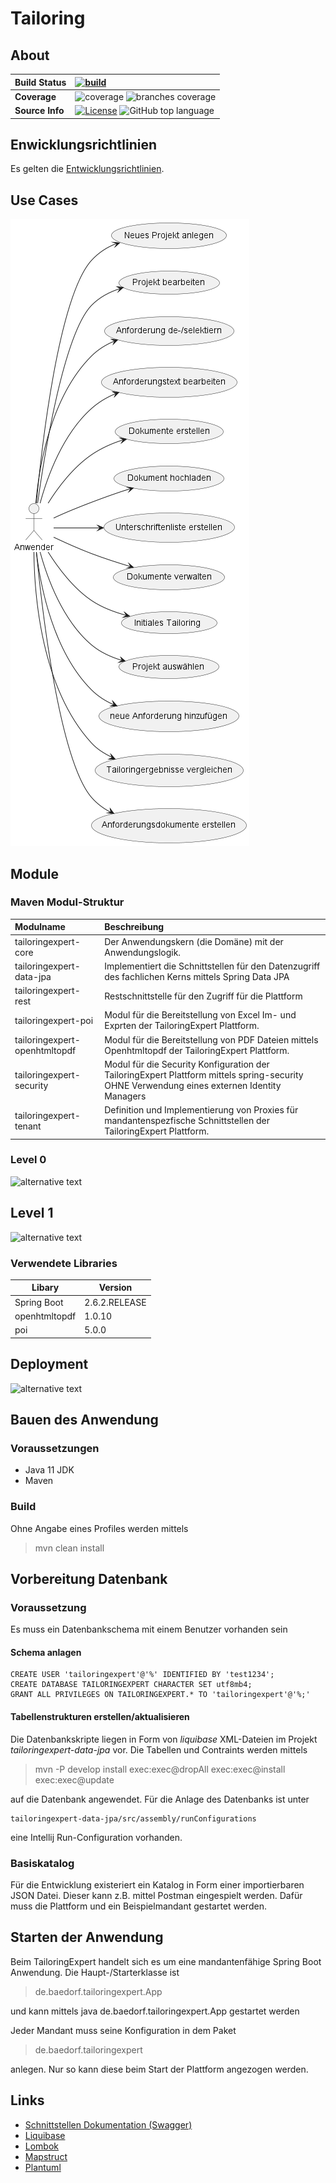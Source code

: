 # Tailoring

## About

| __Build Status__ | [![build](https://github.com/baedorf/tailoringexpert-plattform/actions/workflows/build.yml/badge.svg)](https://github.com/baedorf/tailoringexpert-plattform/actions/workflows/build.yml) |
| :--- | :--- |
| __Coverage__ | ![coverage](../badges/jacoco.svg) ![branches coverage](../badges/branches.svg) |
| __Source Info__ | [![License](https://img.shields.io/github/license/baedorf/tailoringexpert-plattform)](https://github.com/baedorf/tailoringexpert-plattform/blob/main/LICENSE) ![GitHub top language](https://img.shields.io/github/languages/top/baedorf/tailoringexpert-plattform) |



## Enwicklungsrichtlinien

Es gelten die [Entwicklungsrichtlinien](src/site/markdown/development.md "Entwicklungsrichtlinien").

## Use Cases

![alt text](src/site/plantuml/usecases.png "Usecases")

## Module

### Maven Modul-Struktur

| Modulname                | Beschreibung                                                                                                                                |
|:-------------------------|:--------------------------------------------------------------------------------------------------------------------------------------------|
| tailoringexpert-core     | Der Anwendungskern (die Domäne) mit der Anwendungslogik.                                                                                    |
| tailoringexpert-data-jpa | Implementiert die Schnittstellen für den Datenzugriff des fachlichen Kerns mittels Spring Data JPA                                          |
| tailoringexpert-rest     | Restschnittstelle für den Zugriff für die Plattform                                                                                         |
| tailoringexpert-poi      | Modul für die Bereitstellung von Excel Im- und Exprten der TailoringExpert Plattform.                                                       | 
| tailoringexpert-openhtmltopdf   | Modul für die Bereitstellung von PDF Dateien mittels Openhtmltopdf der TailoringExpert Plattform.                                           | 
| tailoringexpert-security | Modul für die Security Konfiguration der TailoringExpert Plattform mittels spring-security OHNE Verwendung eines externen Identity Managers |
| tailoringexpert-tenant   | Definition und Implementierung von Proxies für mandantenspezfische Schnittstellen der TailoringExpert Plattform.                            |

### Level 0

![alternative text](https://www.plantuml.com/plantuml/proxy?cache=no&src=https://raw.github.com/baedorf/taloringexpert-plattform/src/site/arc42/plantuml/level0.plantuml "Level 0")

## Level 1

![alternative text](https://www.plantuml.com/plantuml/proxy?cache=no&src=https://raw.github.com/baedorf/taloringexpert-plattform/src/site/arc42/plantuml/TailoringWhitebox.plantuml "Level 1")

### Verwendete Libraries

| Libary         | Version       |
|----------------|---------------|
| Spring Boot    | 2.6.2.RELEASE |
| openhtmltopdf | 1.0.10        |
| poi | 5.0.0 |

## Deployment

![alternative text](https://www.plantuml.com/plantuml/proxy?cache=no&src=https://raw.github.com/baedorf/tailoringexpert-plattform/src/site/arc42/plantuml/DeploymentDocker.plantuml "Deployment")

## Bauen des Anwendung

### Voraussetzungen

- Java 11 JDK
- Maven

### Build

Ohne Angabe eines Profiles werden mittels

> mvn clean install

## Vorbereitung Datenbank

### Voraussetzung

Es muss ein Datenbankschema mit einem Benutzer vorhanden sein

#### Schema anlagen

```
CREATE USER 'tailoringexpert'@'%' IDENTIFIED BY 'test1234';
CREATE DATABASE TAILORINGEXPERT CHARACTER SET utf8mb4;
GRANT ALL PRIVILEGES ON TAILORINGEXPERT.* TO 'tailoringexpert'@'%;'
```

#### Tabellenstrukturen erstellen/aktualisieren

Die Datenbankskripte liegen in Form von _liquibase_ XML-Dateien im Projekt _tailoringexpert-data-jpa_ vor.
Die Tabellen und Contraints werden mittels

> mvn -P develop install exec:exec@dropAll exec:exec@install exec:exec@update

auf die Datenbank angewendet.
Für die Anlage des Datenbanks ist unter

    tailoringexpert-data-jpa/src/assembly/runConfigurations

eine Intellij Run-Configuration vorhanden.

### Basiskatalog

Für die Entwicklung existeriert ein Katalog in Form einer importierbaren JSON Datei.
Dieser kann z.B. mittel Postman eingespielt werden. Dafür muss die Plattform und ein Beispielmandant gestartet werden.

## Starten der Anwendung

Beim TailoringExpert handelt sich es um eine mandantenfähige Spring Boot Anwendung.
Die Haupt-/Starterklasse ist

> de.baedorf.tailoringexpert.App

und kann mittels java de.baedorf.tailoringexpert.App gestartet werden

Jeder Mandant muss seine Konfiguration in dem Paket

> de.baedorf.tailoringexpert

anlegen. Nur so kann diese beim Start der Plattform angezogen werden.

## Links

- [Schnittstellen Dokumentation (Swagger)](http://localhost:8080/swagger-ui.html#/)
- [Liquibase](https://www.liquibase.org/)
- [Lombok](https://projectlombok.org/)
- [Mapstruct](https://mapstruct.org/)
- [Plantuml](https://plantuml.com/)
